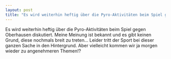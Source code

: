 ```yaml
---
layout: post
title: "Es wird weiterhin heftig über die Pyro-Aktivitäten beim Spiel gegen Oberhausen diskutiert."
---
```


Es wird weiterhin heftig über die Pyro-Aktivitäten beim Spiel gegen Oberhausen diskutiert. Meine Meinung ist bekannt und es gibt keinen Grund, diese nochmals breit zu treten... Leider tritt der Sport bei dieser ganzen Sache in den Hintergrund. Aber vielleicht kommen wir ja morgen wieder zu angenehmeren Themen!?
